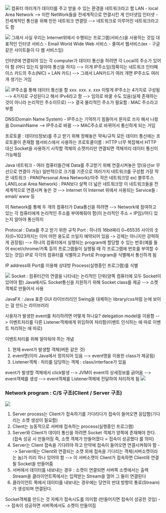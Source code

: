 ![](Pasted%20image%2020231014203246.png)
컴퓨터 여러개가 데이터를 주고 받을 수 있는 환경을 네트워크라고 함
LAN - local Area Network --> 이런 NetWork들을 전세계적으로 연결시킨 게 인터넷임
인터넷 - 전세계적인 통신을 위해 만든 네트워크 연결망
--> 네트워크로 이루어진 네트워크라고도 함

![](Pasted%20image%2020231014203456.png)
그래서 사실 우리는 Internet위에서 수행되는 프로그램(서비스)을 사용하는 것임
대표적인 인터넷 서비스 - Email
World Wide Web 서비스 - 줄여서 웹서비스(ex - 구글 같은 사이트들이 다 웹 서비스임)

인터넷에 연결되어 있는 각 computer가 데이터 통신을 하려면 각 Local의 주소가 있어야 함
(어디 있는지 알아야 통신을 하지)
--> 이게 IP주소임(정확히는 네트워크 인터페이스 카드의 주소(NIC) = LAN 카드)
--> 그래서 LAN카드가 여러 개면 IP주소도 여러 개 생기는 거임

![](Pasted%20image%2020231014203530.png)
IP주소를 통해 데이터 통신을 함
xxx. xxx. x. xxx
이렇게 IP주소는 4가지로 구성됨
--> 4가지로 구성된다고 해서 IPv4라고 함
--> 임의로 바꿀 수도 있음(실제 존재하는 것이 아니라 논리적인 주소이므로)
--> 결국 물리적인 주소가 필요함 : MAC 주소라고 부름

DNS(Domain Name System) - IP주소는 기억하기 힘들어서 문자로 쓰자 해서 나왔음
DomainName --> IP주소로 바뀜 --> MAC주소로 바뀌어서 통신하게 되는 거임

프로토콜 : 데이터(정보)를 주고 받기 위해 정해놓은 약속/규칙
모든 데이터 통신에는 프로토콜이 존재함
웹서비스에서 사용하는 프로토콜이름 : HTTP
너무 복잡해서 HTTP 대신 Socket을 사용하기 시작함
객체의 소캣끼리만 연결되면 객체끼리 데이터 통신이 가능해짐

Java 네트워크 - 여러 컴퓨터들간에 Data를 주고받기 위해 연결시켜놓은 망(유선or 무선으로 연결이 가능)
일반적으로 크기를 기준으로 여러가지 네트워크를 구성함
가장 작은 네트워크 : PAN(Personal Area Network)/아주 작은 네트워크망 ex) 블루투스
LAN(Local Area Network) : PAN보다 살짝 더 넓은 네트워크망
이 네트워크들을 전세계적으로 연결시켜 놓은 것 --> Internet
이 Internet 위에서 사용되는 Service들 : email/ www 등

이 Network를 통해 두 개의 컴퓨터가 Data통신을 하려면 --> Network에 참여하고 있는 각 컴퓨터에게 논리적인 주소를 부여해줘야 함(이 논리적인 주소 = IP임)/어디 있는지 알아야 통신하지

Protocal : Data를 주고 받기 위한 규칙
Port : 하나의 16bit짜리 0~65535 사이의 숫자(0~1023까지는 이미 어떤 용도로 쓰일지 예약되어 있음 -> 강제는 아니지만 강력하게 권장됨) --> 하나의 컴퓨터에서 실행되는 program에 할당할 수 있는 번호(예를 들어 excel/chrome/카톡 등의 프로그램들이 실행될 때 각 프로그램에 번호를 부여할 수 있는 것임)
IP로 각각의 컴퓨터를 식별하고 Port로 Program을 식별해서 통신하게 됨

IP address와 Port를 이용해 상대방 Process(실행중인 프로그램)를 식별

![](Pasted%20image%2020231014203721.png)
Socket : 컴퓨터간의 연결을 나타내는 논리적인 단위(양쪽 컴퓨터에 모두 Socket이 있어야 함) 
Java에서도 Socket통신을 지원하기 위해 Socket class를 제공 --> 소켓 객체로 만들어서 사용

JavaFX : Java 표준 GUI 라이브러리인 Swing을 대체하는 library/css처럼 눈에 보이는 걸 만드는 라이브러리

사용자가 발생한 event를 처리하려면 어떻게 하나요?
delegation model을 이용함 --> 이벤트처리를 다른 Listener객체에게 위임하여 처리함(이벤트 인식하는 애 따로 이벤트 처리하는 애 따로)

이벤트처리를 위해 알아둬야 하는 개념
1. 현재 event가 발생할 객체(버튼 같은 것)
2. event명(이미 Java에서 정의되어 있음 --> event명을 이용한 class가 제공됨)
3. Listener객체 : 처리를 담당하는 객체 : class/interface가 있음

event가 발생할 객체에서 click발생 --> JVM이 event의 상세정보를 긁어옴 --> event객체를 생성 --> event객체를 Listener객체에 전달하여 처리하게 됨
![](Pasted%20image%2020231014203937.png)
### Network program : C/S 구조(Client / Server 구조)
![](Pasted%20image%2020231014204754.png)
1. Server process는 Client가 접속하기를 기다리다가 접속이 들어오면 응답함(기다리는 소켓 생성이 필요함)
2. Client는 능동적으로 서버에 접속하는 process(실행중인 프로그램)
3. Server와 Client가 데이터 통신을 하려면 Socket 객체가 양쪽에 존재해야 한다.(접속 성공 시 만들어짐 즉, 소켓 객체가 만들어졌다 = 접속이 성공했다 를 의미)
4. Server는 Client 접속을 기다려야 하고 만약에 접속이 들어오면 연결시켜줘야 함 --> Server에는 Client와 연결되는 소캣 외에 접속을 기다리는 객체(서버소캣이라는 놈)가 미리 하나 있어야 함 --> 이 서버소캣이 Client가 접속하면 Client와 연결될 Socket을 만들어줌
5. 서버에서 데이터를 내보내는 경우 : 소캣이 연결되면 서버쪽 소캣에서는 출력 Stream을 클라이언트쪽에서는 입력받는 Stream을 열어 그 둘이 연결된다
6. 클라이언트 쪽에서 데이터를 내보내는 경우에는 당연히 반대 방향의 통로(Stream)가 생성되며 연결된다.

Socket객체를 만드는 것 자체가 접속시도를 의미함 (만들어지면 접속이 성공한 것임)
--> 접속이 성공하면 서버쪽에서도 소켓이 만들어짐